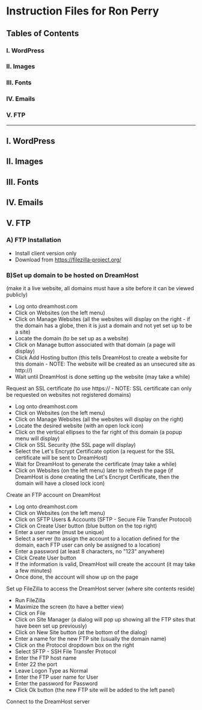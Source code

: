 # Instruction Files for Ron Perry #

## Tables of Contents
### I. WordPress
### II. Images
### III. Fonts
### IV. Emails
### V. FTP

---

## I. WordPress

## II. Images

## III. Fonts

## IV. Emails

## V. FTP

### A) FTP Installation
- Install client version only
- Download from https://filezilla-project.org/

### B)Set up domain to be hosted on DreamHost
(make it a live website, all domains must have a site before it can be viewed publicly)
- Log onto dreamhost.com
- Click on Websites (on the left menu)
- Click on Manage Websites (all the websites will display on the right - if the domain has a globe, then it is just a domain and not yet set up to be a site)
- Locate the domain (to be set up as a website)
- Click on Manage button associated with that domain (a page will display)
- Click Add Hosting button (this tells DreamHost to create a website for this domain - NOTE: The website will be created as an unsecured site as http://)
- Wait until DreamHost is done setting up the website (may take a while)

Request an SSL certificate (to use https:// - NOTE:  SSL certificate can only be requested on websites not registered domains)
- Log onto dreamhost.com
- Click on Websites (on the left menu)
- Click on Manage Websites (all the websites will display on the right)
- Locate the desired website (with an open lock icon)
- Click on the vertical ellipses to the far right of this domain (a popup menu will display)
- Click on SSL Security (the SSL page will display)
- Select the Let's Encrypt Certificate option (a request for the SSL certificate will be sent to DreamHost)
- Wait for DreamHost to generate the certificate (may take a while)
- Click on Websites (on the left menu) later to refresh the page (if DreamHost is done creating the Let's Encrypt Certificate, then the domain will have a closed lock icon)

Create an FTP account on DreamHost
- Log onto dreamhost.com
- Click on Websites (on the left menu)
- Click on SFTP Users & Accounts (SFTP - Secure File Transfer Protocol)
- Click on Create User button (blue button on the top right)
- Enter a user name (must be unique)
- Select a server (to assign the account to a location defined for the domain, each FTP user can only be assigned to a location)
- Enter a password (at least 8 characters, no "123" anywhere)
- Click Create User button
- If the information is valid, DreamHost will create the account (it may take a few minutes)
- Once done, the account will show up on the page

Set up FileZilla to access the DreamHost server (where site contents reside)
- Run FileZilla
- Maximize the screen (to have a better view)
- Click on File
- Click on Site Manager (a dialog will pop up showing all the FTP sites that have been set up previously)
- Click on New Site button (at the bottom of the dialog)
- Enter a name for the new FTP site (usually the domain name)
- Click on the Protocol dropdown box on the right
- Select SFTP - SSH File Transfer Protocol
- Enter the FTP host name
- Enter 22 the port
- Leave Logon Type as Normal
- Enter the FTP user name for User
- Enter the password for Password
- Click Ok button (the new FTP site will be added to the left panel)

Connect to the DreamHost server
